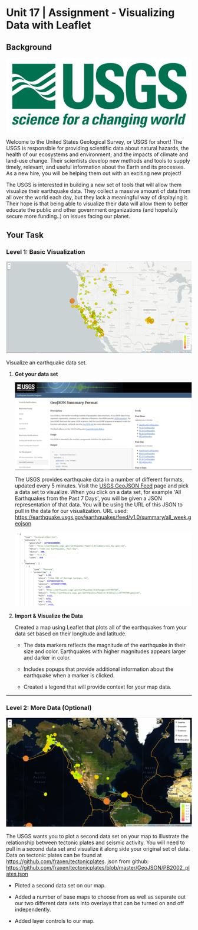 # Unit 17 | Assignment - Visualizing Data with Leaflet

## Background

![1-Logo](Images/1-Logo.png)

Welcome to the United States Geological Survey, or USGS for short! The USGS is responsible for providing scientific data about natural hazards, the health of our ecosystems and environment; and the impacts of climate and land-use change. Their scientists develop new methods and tools to supply timely, relevant, and useful information about the Earth and its processes. As a new hire, you will be helping them out with an exciting new project!

The USGS is interested in building a new set of tools that will allow them visualize their earthquake data. They collect a massive amount of data from all over the world each day, but they lack a meaningful way of displaying it. Their hope is that being able to visualize their data will allow them to better educate the public and other government organizations (and hopefully secure more funding..) on issues facing our planet.

## Your Task

### Level 1: Basic Visualization

![2-BasicMap](Images/2-BasicMap.png)

Visualize an earthquake data set.

1. **Get your data set**

   ![3-Data](Images/3-Data.png)

   The USGS provides earthquake data in a number of different formats, updated every 5 minutes. Visit the [USGS GeoJSON Feed](http://earthquake.usgs.gov/earthquakes/feed/v1.0/geojson.php) page and pick a data set to visualize. When you click on a data set, for example 'All Earthquakes from the Past 7 Days', you will be given a JSON representation of that data. You will be using the URL of this JSON to pull in the data for our visualization.
   URL used: 
   https://earthquake.usgs.gov/earthquakes/feed/v1.0/summary/all_week.geojson

   ![4-JSON](Images/4-JSON.png)

2. **Import & Visualize the Data**

   Created a map using Leaflet that plots all of the earthquakes from your data set based on their longitude and latitude.

   * The data markers reflects the magnitude of the earthquake in their size and color. Earthquakes with higher magnitudes  appears larger and darker in color.

   * Includes popups that provide additional information about the earthquake when a marker is clicked.

   * Created a legend that will provide context for your map data.


- - -

### Level 2: More Data (Optional)

![5-Advanced](Images/5-Advanced.png)

The USGS wants you to plot a second data set on your map to illustrate the relationship between tectonic plates and seismic activity. You will need to pull in a second data set and visualize it along side your original set of data. Data on tectonic plates can be found at <https://github.com/fraxen/tectonicplates>.
json from github:
https://github.com/fraxen/tectonicplates/blob/master/GeoJSON/PB2002_plates.json

* Ploted a second data set on our map.

* Added a number of base maps to choose from as well as separate out our two different data sets into overlays that can be turned on and off independently.

* Added layer controls to our map.

